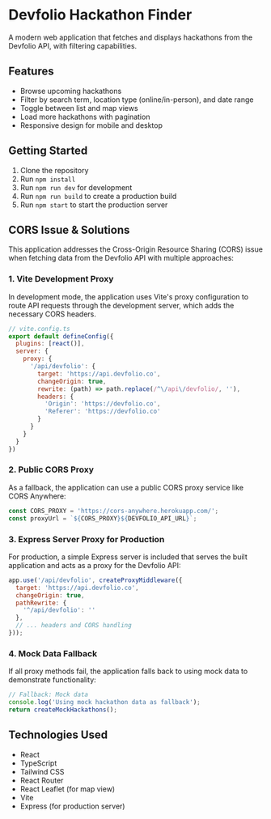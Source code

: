 # Devfolio Hackathon Finder

A modern web application that fetches and displays hackathons from the Devfolio API, with filtering capabilities.

## Features

- Browse upcoming hackathons
- Filter by search term, location type (online/in-person), and date range
- Toggle between list and map views
- Load more hackathons with pagination
- Responsive design for mobile and desktop

## Getting Started

1. Clone the repository
2. Run `npm install`
3. Run `npm run dev` for development
4. Run `npm run build` to create a production build
5. Run `npm start` to start the production server

## CORS Issue & Solutions

This application addresses the Cross-Origin Resource Sharing (CORS) issue when fetching data from the Devfolio API with multiple approaches:

### 1. Vite Development Proxy

In development mode, the application uses Vite's proxy configuration to route API requests through the development server, which adds the necessary CORS headers.

```javascript
// vite.config.ts
export default defineConfig({
  plugins: [react()],
  server: {
    proxy: {
      '/api/devfolio': {
        target: 'https://api.devfolio.co',
        changeOrigin: true,
        rewrite: (path) => path.replace(/^\/api\/devfolio/, ''),
        headers: {
          'Origin': 'https://devfolio.co',
          'Referer': 'https://devfolio.co'
        }
      }
    }
  }
})
```

### 2. Public CORS Proxy

As a fallback, the application can use a public CORS proxy service like CORS Anywhere:

```javascript
const CORS_PROXY = 'https://cors-anywhere.herokuapp.com/';
const proxyUrl = `${CORS_PROXY}${DEVFOLIO_API_URL}`;
```

### 3. Express Server Proxy for Production

For production, a simple Express server is included that serves the built application and acts as a proxy for the Devfolio API:

```javascript
app.use('/api/devfolio', createProxyMiddleware({
  target: 'https://api.devfolio.co',
  changeOrigin: true,
  pathRewrite: {
    '^/api/devfolio': ''
  },
  // ... headers and CORS handling
}));
```

### 4. Mock Data Fallback

If all proxy methods fail, the application falls back to using mock data to demonstrate functionality:

```javascript
// Fallback: Mock data
console.log('Using mock hackathon data as fallback');
return createMockHackathons();
```

## Technologies Used

- React
- TypeScript
- Tailwind CSS
- React Router
- React Leaflet (for map view)
- Vite
- Express (for production server)
